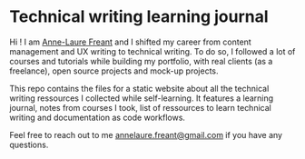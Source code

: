 # Technical writing learning journal

Hi !  I am [Anne-Laure Freant](https://www.linkedin.com/in/annelaurefreant/) and I shifted my career from content management and UX writing to technical writing. To do so, I followed a lot of courses and tutorials while building my portfolio, with real clients (as a freelance), open source projects and mock-up projects.

This repo contains the files for a static website about all the technical writing ressources I collected while self-learning.
It features a learning journal, notes from courses I took, list of ressources to learn technical writing and documentation as code workflows.

Feel free to reach out to me annelaure.freant@gmail.com if you have any questions.

